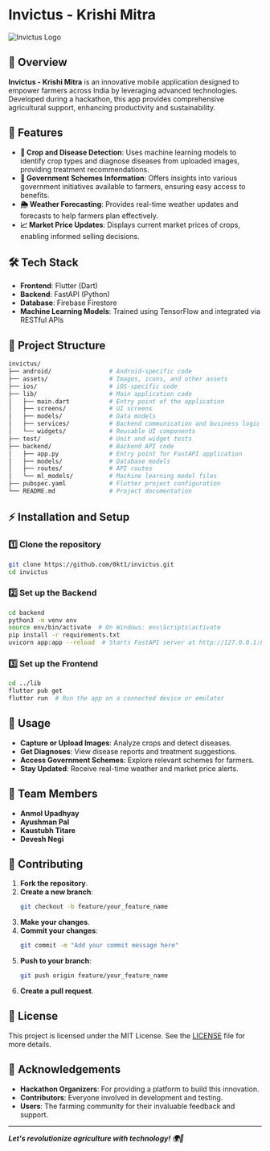 # Invictus - Krishi Mitra

![Invictus Logo](path_to_logo_image)

## 🌾 Overview

**Invictus - Krishi Mitra** is an innovative mobile application designed to empower farmers across India by leveraging advanced technologies. Developed during a hackathon, this app provides comprehensive agricultural support, enhancing productivity and sustainability.

## 🚀 Features

- **🌱 Crop and Disease Detection**: Uses machine learning models to identify crop types and diagnose diseases from uploaded images, providing treatment recommendations.
- **📜 Government Schemes Information**: Offers insights into various government initiatives available to farmers, ensuring easy access to benefits.
- **🌦️ Weather Forecasting**: Provides real-time weather updates and forecasts to help farmers plan effectively.
- **📈 Market Price Updates**: Displays current market prices of crops, enabling informed selling decisions.

## 🛠️ Tech Stack

- **Frontend**: Flutter (Dart)
- **Backend**: FastAPI (Python)
- **Database**: Firebase Firestore
- **Machine Learning Models**: Trained using TensorFlow and integrated via RESTful APIs

## 📂 Project Structure

```bash
invictus/
├── android/                # Android-specific code
├── assets/                 # Images, icons, and other assets
├── ios/                    # iOS-specific code
├── lib/                    # Main application code
│   ├── main.dart           # Entry point of the application
│   ├── screens/            # UI screens
│   ├── models/             # Data models
│   ├── services/           # Backend communication and business logic
│   └── widgets/            # Reusable UI components
├── test/                   # Unit and widget tests
├── backend/                # Backend API code
│   ├── app.py              # Entry point for FastAPI application
│   ├── models/             # Database models
│   ├── routes/             # API routes
│   └── ml_models/          # Machine learning model files
├── pubspec.yaml            # Flutter project configuration
└── README.md               # Project documentation
```

## ⚡ Installation and Setup

### 1️⃣ Clone the repository
```bash
git clone https://github.com/0kt1/invictus.git
cd invictus
```

### 2️⃣ Set up the Backend
```bash
cd backend
python3 -m venv env
source env/bin/activate  # On Windows: env\Scripts\activate
pip install -r requirements.txt
uvicorn app:app --reload  # Starts FastAPI server at http://127.0.0.1:8000
```

### 3️⃣ Set up the Frontend
```bash
cd ../lib
flutter pub get
flutter run  # Run the app on a connected device or emulator
```

## 📌 Usage

- **Capture or Upload Images**: Analyze crops and detect diseases.
- **Get Diagnoses**: View disease reports and treatment suggestions.
- **Access Government Schemes**: Explore relevant schemes for farmers.
- **Stay Updated**: Receive real-time weather and market price alerts.

## 👥 Team Members

- **Anmol Upadhyay**
- **Ayushman Pal**
- **Kaustubh Titare**
- **Devesh Negi**

## 🤝 Contributing

1. **Fork the repository**.
2. **Create a new branch**:
   ```bash
   git checkout -b feature/your_feature_name
   ```
3. **Make your changes**.
4. **Commit your changes**:
   ```bash
   git commit -m "Add your commit message here"
   ```
5. **Push to your branch**:
   ```bash
   git push origin feature/your_feature_name
   ```
6. **Create a pull request**.

## 📜 License

This project is licensed under the MIT License. See the [LICENSE](LICENSE) file for more details.

## 🙌 Acknowledgements

- **Hackathon Organizers**: For providing a platform to build this innovation.
- **Contributors**: Everyone involved in development and testing.
- **Users**: The farming community for their invaluable feedback and support.

---

**_Let's revolutionize agriculture with technology! 🌍🚜_**
